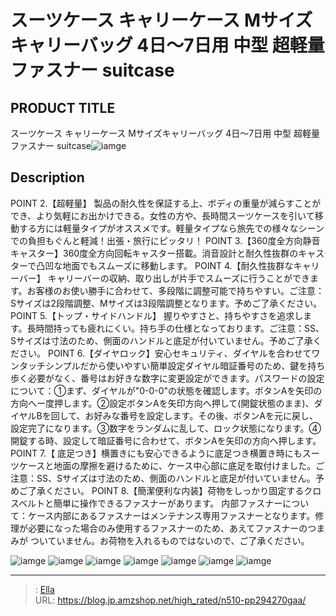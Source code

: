 # スーツケース キャリーケース Mサイズキャリーバッグ 4日〜7日用 中型  超軽量 ファスナー   suitcase


## PRODUCT TITLE 

スーツケース キャリーケース Mサイズキャリーバッグ 4日〜7日用 中型  超軽量 ファスナー   suitcase![iamge](https://b2bfiles1.gigab2b.cn/image/wkseller/302/20220819_249dab1f97ccced123d8e069a3c74342.jpg)

## Description

POINT 2.【超軽量】 製品の耐久性を保証する上、ボディの重量が減らすことができ、より気軽にお出かけできる。女性の方や、長時間スーツケースを引いて移動する方には軽量タイプがオススメです。軽量タイプなら旅先での様々なシーンでの負担もぐんと軽減！出張・旅行にピッタリ！
POINT 3.【360度全方向静音キャスター】360度全方向回転キャスター搭載。消音設計と耐久性抜群のキャスターで凸凹な地面でもスムーズに移動します。
POINT 4.【耐久性抜群なキャリーバー】 キャリーバーの収納、取り出しが片手でスムーズに行うことができます。お客様のお使い勝手に合わせて、多段階に調整可能で持ちやすい。ご注意：Sサイズは2段階調整、Mサイズは3段階調整となります。予めご了承ください。
POINT 5.【トップ・サイドハンドル】 握りやすさと、持ちやすさを追求します。長時間持っても疲れにくい。持ち手の仕様となっております。ご注意：SS、Sサイズは寸法のため、側面のハンドルと底足が付いていません。予めご了承ください。
POINT 6.【ダイヤロック】安心セキュリティ、ダイヤルを合わせてワンタッチシンプルだから使いやすい簡単設定ダイヤル暗証番号のため、鍵を持ち歩く必要がなく、番号はお好きな数字に変更設定ができます。パスワードの設定について：①まず、ダイヤルが&#34;0-0-0&#34;の状態を確認します。ボタンAを矢印の方向へー度押します。②設定ボタンAを矢印方向へ押して(開錠状態のまま)、ダイヤルBを回して、お好みな番号を設定します。その後、ボタンAを元に戻し、設定完了になります。③数字をランダムに乱して、ロック状態になります。④開錠する時、設定して暗証番号に合わせて、ボタンAを矢印の方向へ押します。
POINT 7.【 底足つき】横置きにも安心できるように底足つき横置き時にもスーツケースと地面の摩擦を避けるために、ケース中心部に底足を取付けました。ご注意：SS、Sサイズは寸法のため、側面のハンドルと底足が付いていません。予めご了承ください。
POINT 8.【簡潔便利な内装】荷物をしっかり固定するクロスベルトと簡単に操作できるファスナーがあります。
内部ファスナーについて：ケース内部にあるファスナーはメンテナンス専用ファスナーとなります。修理が必要になった場合のみ使用するファスナーのため、あえてファスナーのつまみが ついていません。お荷物を入れるものではないので、ご了承ください。



![iamge](https://b2bfiles1.gigab2b.cn/image/wkseller/302/20230105_eaeaeca2fae5db47984952bbe6874042.jpg)
![iamge](https://b2bfiles1.gigab2b.cn/image/wkseller/302/20220819_39b7421e7a9ed21aaafdbde1b544758e.jpg)
![iamge](https://b2bfiles1.gigab2b.cn/image/wkseller/302/20220819_4e06b949565aeef866ac060168011d69.jpg)
![iamge](https://b2bfiles1.gigab2b.cn/image/wkseller/302/20220819_021be3fd2a9843a2459f2be9b3b272fd.jpg)
![iamge](https://b2bfiles1.gigab2b.cn/image/wkseller/302/20220819_f073eb1e78624971ae53d62abe5516fe.jpg)
![iamge](https://b2bfiles1.gigab2b.cn/image/wkseller/302/20220819_1ad73def8865fd8a95fb8b32cc791557.jpg)
![iamge](https://b2bfiles1.gigab2b.cn/image/wkseller/302/20220819_d4d87b3ea507218d4efae3750663dc47.jpg)


---

> : [Ella](https://blog.jp.amzshop.net/)  
> URL: https://blog.jp.amzshop.net/high_rated/n510-pp294270gaa/  


